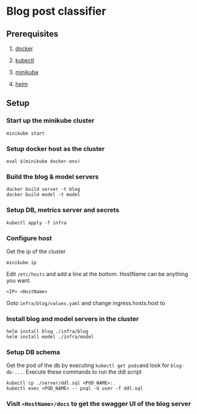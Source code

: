 # Blog post classifier

## Prerequisites

1. [docker](https://docs.docker.com/engine/install/)

2. [kubectl](https://kubernetes.io/docs/tasks/tools/)

3. [minikube](https://minikube.sigs.k8s.io/docs/start/)

4. [helm](https://helm.sh/)

## Setup

### Start up the minikube cluster
```
minikube start
```

### Setup docker host as the cluster
```
eval $(minikube docker-env)
```

### Build the blog & model servers

```
docker build server -t blog
docker build model -t model
```

### Setup DB, metrics server and secrets
```
kubectl apply -f infra
```

### Configure host

Get the ip of the cluster
```
minikube ip
```
Edit `/etc/hosts` and add a line at the bottom. HostName can be anything you want.
```
<IP> <HostName>
```
Goto `infra/blog/values.yaml` and change ingress.hosts.host to <HostName>


### Install blog and model servers in the cluster
```
helm install blog ./infra/blog
helm install model ./infra/model
```

### Setup DB schema

Get the pod of the db by executing `kubectl get pods`and look for `blog-db-...`. Execute these commands to run the ddl script
```
kubectl cp ./server/ddl.sql <POD_NAME>:.
kubectl exec <POD_NAME> -- psql -U user -f ddl.sql
```

### Visit `<HostName>/docs` to get the swagger UI of the blog server